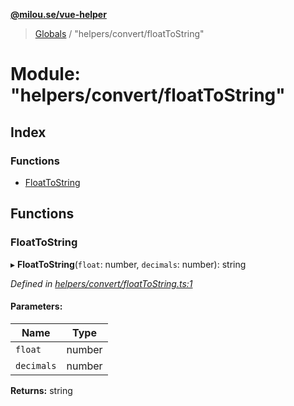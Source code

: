 **[@milou.se/vue-helper](../README.md)**

> [Globals](../globals.md) / "helpers/convert/floatToString"

# Module: "helpers/convert/floatToString"

## Index

### Functions

* [FloatToString](_helpers_convert_floattostring_.md#floattostring)

## Functions

### FloatToString

▸ **FloatToString**(`float`: number, `decimals`: number): string

*Defined in [helpers/convert/floatToString.ts:1](https://github.com/milou-se/milou-vue-helper/blob/75d6769/src/helpers/convert/floatToString.ts#L1)*

#### Parameters:

Name | Type |
------ | ------ |
`float` | number |
`decimals` | number |

**Returns:** string
